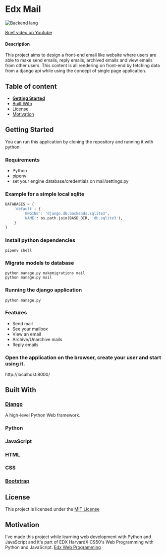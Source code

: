 

# Edx Mail

![Backend lang](https://img.shields.io/badge/python-3.6-green)



[Brief video on Youtube](https://www.youtube.com/watch?v=MOAbCYLDWY8&t=26s "video")

#### Description
This project aims to design a front-end email like website where users are able to make send emails, reply emails, archived emails and view emails from other users. This content is all rendering on front-end by fetching data from a django api while using the concept of single page application.


## Table of content

- [**Getting Started**](#getting-started)
- [Built With](#built-with)
- [License](#license)
- [Motivation](#motivation)

## Getting Started
You can run this application by cloning the repository and running it with python.

### Requirements
- Python
- pipenv
- set your engine database/credentials on mail/settings.py

### Example for a simple local sqlite
```python
DATABASES = {
    'default': {
        'ENGINE': 'django.db.backends.sqlite3',
        'NAME': os.path.join(BASE_DIR, 'db.sqlite3'),
    }
}
```

### Install python dependencies
```console
pipenv shell
```

### Migrate models to database
```console
python manage.py makemigrations mail
python manage.py mail
```

### Running the django application

```console
python manage.py
```

### Features
- Send mail
- See your mailbox
- View an email
- Archive/Unarchive mails
- Reply emails

### Open the application on the browser, create your user and start using it.
http://localhost:8000/

## Built With

### [Django](https://www.djangoproject.com/ "Django")
A high-level Python Web framework.
### Python
### JavaScript
### HTML
### CSS
### [Bootstrap](https://getbootstrap.com/ "Bootstrap")

## License

This project is licensed under the [MIT License](https://github.com/antfons/edx-mail/blob/master/LICENSE)


## Motivation
I've made this project while learning web development with Python and JavaScript and it's part of EDX HarvardX CS50's Web Programming with Python and JavaScript. [Edx Web Programming](https://courses.edx.org/courses/course-v1:HarvardX+CS50W+Web/course/ "Edx Web Programming")

